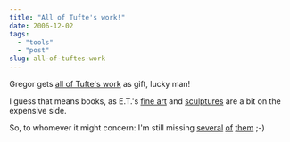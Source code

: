 ```yaml
---
title: "All of Tufte's work!"
date: 2006-12-02
tags: 
  - "tools"
  - "post"
slug: all-of-tuftes-work
---
```


Gregor gets [all of Tufte's work](http://greg.abstrakt.ch/archives/2006/11/gifts.html) as gift, lucky man!

I guess that means books, as E.T.'s [fine art](http://www.edwardtufte.com/tufte/fineart) and [sculptures](http://www.edwardtufte.com/tufte/sculpture) are a bit on the expensive side.

So, to whomever it might concern: I'm still missing [several](http://www.edwardtufte.com/tufte/books_be) [of](http://www.edwardtufte.com/tufte/books_vdqi) [them](http://www.edwardtufte.com/tufte/books_textb) ;-)
